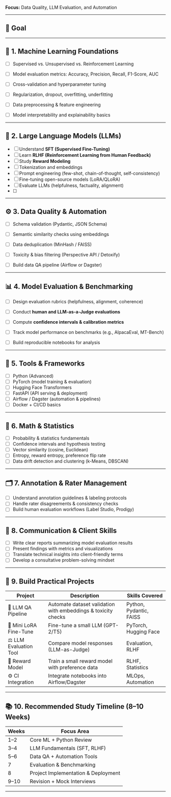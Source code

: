 **Focus:** Data Quality, LLM Evaluation, and Automation  

---

## 🎯 Goal

---

## 📘 1. Machine Learning Foundations

- [ ] Supervised vs. Unsupervised vs. Reinforcement Learning  
- [ ] Model evaluation metrics: Accuracy, Precision, Recall, F1-Score, AUC  
- [ ] Cross-validation and hyperparameter tuning  
- [ ] Regularization, dropout, overfitting, underfitting  
- [ ] Data preprocessing & feature engineering  
- [ ] Model interpretability and explainability basics  


---

## 🧠 2. Large Language Models (LLMs)

- [ ] Understand **SFT (Supervised Fine-Tuning)**  
- [ ] Learn **RLHF (Reinforcement Learning from Human Feedback)**  
- [ ] Study **Reward Modeling**  
- [ ] Tokenization and embeddings  
- [ ] Prompt engineering (few-shot, chain-of-thought, self-consistency)  
- [ ] Fine-tuning open-source models (LoRA/QLoRA)  
- [ ] Evaluate LLMs (helpfulness, factuality, alignment)
- [ ] 
---

## ⚙️ 3. Data Quality & Automation

- [ ] Schema validation (Pydantic, JSON Schema)  
- [ ] Semantic similarity checks using embeddings  
- [ ] Data deduplication (MinHash / FAISS)  
- [ ] Toxicity & bias filtering (Perspective API / Detoxify)  
- [ ] Build data QA pipeline (Airflow or Dagster)  
  

---

## 📊 4. Model Evaluation & Benchmarking

- [ ] Design evaluation rubrics (helpfulness, alignment, coherence)  
- [ ] Conduct **human and LLM-as-a-Judge evaluations**  
- [ ] Compute **confidence intervals & calibration metrics**  
- [ ] Track model performance on benchmarks (e.g., AlpacaEval, MT-Bench)  
- [ ] Build reproducible notebooks for analysis  
 

---

## 🧩 5. Tools & Frameworks

- [ ] Python (Advanced)  
- [ ] PyTorch (model training & evaluation)  
- [ ] Hugging Face Transformers  
- [ ] FastAPI (API serving & deployment)  
- [ ] Airflow / Dagster (automation & pipelines)  
- [ ] Docker + CI/CD basics   

---

## 🧮 6. Math & Statistics

- [ ] Probability & statistics fundamentals  
- [ ] Confidence intervals and hypothesis testing  
- [ ] Vector similarity (cosine, Euclidean)  
- [ ] Entropy, reward entropy, preference flip rate  
- [ ] Data drift detection and clustering (k-Means, DBSCAN)  

---

## 🗂️ 7. Annotation & Rater Management

- [ ] Understand annotation guidelines & labeling protocols  
- [ ] Handle rater disagreements & consistency checks  
- [ ] Build human evaluation workflows (Label Studio, Prodigy)  

---

## 💬 8. Communication & Client Skills

- [ ] Write clear reports summarizing model evaluation results  
- [ ] Present findings with metrics and visualizations  
- [ ] Translate technical insights into client-friendly terms  
- [ ] Develop a consultative problem-solving mindset  

---

## 🧠 9. Build Practical Projects

| Project | Description | Skills Covered |
|----------|--------------|----------------|
| 🧩 LLM QA Pipeline | Automate dataset validation with embeddings & toxicity checks | Python, Pydantic, FAISS |
| 🧠 Mini LoRA Fine-Tune | Fine-tune a small LLM (GPT-2/T5) | PyTorch, Hugging Face |
| ⚖️ LLM Evaluation Tool | Compare model responses (LLM-as-Judge) | Evaluation, RLHF |
| 🧮 Reward Model | Train a small reward model with preference data | RLHF, Statistics |
| ⚙️ CI Integration | Integrate notebooks into Airflow/Dagster | MLOps, Automation |

---

## 📚 10. Recommended Study Timeline (8–10 Weeks)

| Weeks | Focus Area |
|--------|-------------|
| 1–2 | Core ML + Python Review |
| 3–4 | LLM Fundamentals (SFT, RLHF) |
| 5–6 | Data QA + Automation Tools |
| 7 | Evaluation & Benchmarking |
| 8 | Project Implementation & Deployment |
| 9–10 | Revision + Mock Interviews |

---


